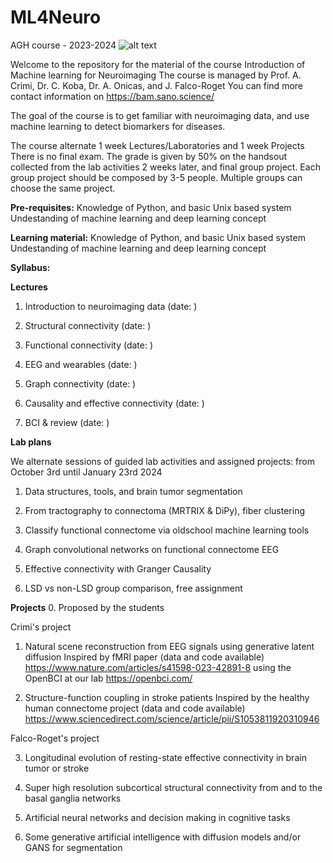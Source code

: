 # ML4Neuro
AGH course - 2023-2024
![alt text](https://github.com/alecrimiSano/ML4Neuro/blob/main/brain.jpg)

Welcome to the repository for the material of the course Introduction of Machine learning for Neuroimaging
The course is managed by Prof. A. Crimi, Dr. C. Koba, Dr. A. Onicas, and J. Falco-Roget
You can find more contact information on https://bam.sano.science/

The goal of the course is to get familiar with neuroimaging data, and use machine learning to detect biomarkers for diseases.

The course alternate 1 week Lectures/Laboratories and 1 week Projects
There is no final exam. The grade is given by 50% on the handsout collected from the lab activities 2 weeks later, and final group project.
Each group project should be composed by 3-5 people. Multiple groups can choose the same project.

**Pre-requisites:**
Knowledge of Python, and basic Unix based system
Undestanding of machine learning and deep learning concept

**Learning material:**
Knowledge of Python, and basic Unix based system
Undestanding of machine learning and deep learning concept

**Syllabus:**

**Lectures**
1. Introduction to neuroimaging data (date: )

2. Structural connectivity (date: )
   
3. Functional connectivity (date: )

4. EEG and wearables (date: )

5. Graph connectivity (date: )

6. Causality and effective connectivity (date: )

7. BCI  & review (date: )


**Lab plans**

We alternate sessions of guided lab activities and assigned projects:
from October 3rd until January 23rd 2024 

1. Data structures, tools, and brain tumor segmentation
   
2. From tractography to connectoma (MRTRIX & DiPy), fiber clustering

3. Classify functional connectome via oldschool machine learning tools

4. Graph convolutional networks on functional connectome EEG

5. Effective connectivity with Granger Causality

6. LSD vs non-LSD group comparison, free assignment

**Projects** 
0. Proposed by the students

Crimi's project 

1. Natural scene reconstruction from EEG signals using generative latent diffusion
Inspired by fMRI paper (data and code available)
https://www.nature.com/articles/s41598-023-42891-8
using the OpenBCI at our lab https://openbci.com/

2.  Structure-function coupling in stroke patients
Inspired by the healthy human connectome project (data and code available)
https://www.sciencedirect.com/science/article/pii/S1053811920310946


Falco-Roget's project

3. Longitudinal evolution of resting-state effective connectivity in brain tumor or stroke

4. Super high resolution subcortical structural connectivity from and to the basal ganglia networks

5. Artificial neural networks and decision making in cognitive tasks

6. Some generative artificial intelligence with diffusion models and/or GANS for segmentation
